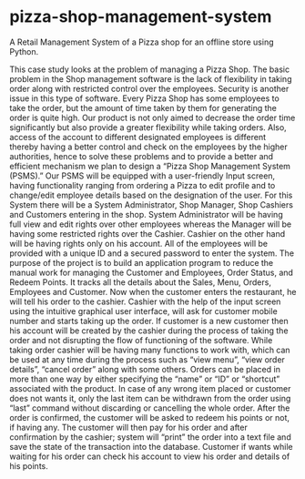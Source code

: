 # pizza-shop-management-system
A Retail Management System of  a Pizza shop for an offline store using Python.

This case study looks at the problem of managing a Pizza Shop. The basic problem in the Shop management software is the lack of flexibility in taking order along with restricted control over the employees. Security is another issue in this type of software.  Every Pizza Shop has some employees to take the order, but the amount of time taken by them for generating the order is quite high. Our product is not only aimed to decrease the order time significantly but also provide a greater flexibility while taking orders. Also, access of the account to different designated employees is different thereby having a better control and check on the employees by the higher authorities, hence to solve these problems and to provide a better and efficient mechanism we plan to design a “Pizza Shop Management System (PSMS).”
Our PSMS will be equipped with a user-friendly Input screen, having functionality ranging from ordering a Pizza to edit profile and to change/edit employee details based on the designation of the user. For this System there will be a System Administrator, Shop Manager, Shop Cashiers and Customers entering in the shop. System Administrator will be having full view and edit rights over other employees whereas the Manager will be having some restricted rights over the Cashier. Cashier on the other hand will be having rights only on his account. All of the employees will be provided with a unique ID and a secured password to enter the system.
The purpose of the project is to build an application program to reduce the manual work for managing the Customer and Employees, Order Status, and Redeem Points. It tracks all the details about the Sales, Menu, Orders, Employees and Customer.
Now when the customer enters the restaurant, he will tell his order to the cashier. Cashier with the help of the input screen using the intuitive graphical user interface, will ask for customer mobile number and starts taking up the order. If customer is a new customer then his account will be created by the cashier during the process of taking the order and not disrupting the flow of functioning of the software. While taking order cashier will be having many functions to work with, which can be used at any time during the process such as “view menu”, “view order details”, “cancel order” along with some others.  Orders can be placed in more than one way by either specifying the “name” or “ID” or “shortcut” associated with the product. In case of any wrong item placed or customer does not wants it, only the last item can be withdrawn from the order using “last” command without discarding or cancelling the whole order. After the order is confirmed, the customer will be asked to redeem his points or not, if having any. The customer will then pay for his order and after confirmation by the cashier; system will “print” the order into a text file and save the state of the transaction into the database. 
Customer if wants while waiting for his order can check his account to view his order and details of his points.

